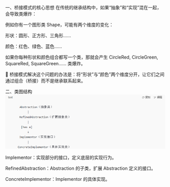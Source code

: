 一、桥接模式的核心思想
在传统的继承结构中，如果“抽象”和“实现”混在一起，会导致类爆炸：

例如你有一个图形类 Shape，可能有两个维度的变化：

形状：圆形、正方形、三角形……

颜色：红色、绿色、蓝色……

如果你每种形状和颜色组合都写一个类，那就会产生 CircleRed, CircleGreen, SquareRed, SquareGreen…… 类爆炸。

🔗 桥接模式解决这个问题的办法是：将“形状”与“颜色”两个维度分开，让它们之间通过组合（桥接）而不是继承联系起来。

二、类图结构
![img.png](img.png)

Implementor：实现部分的接口，定义底层的实现行为。

RefinedAbstraction：Abstraction 的子类，扩展 Abstraction 定义的接口。

ConcreteImplementor：Implementor 的具体实现。